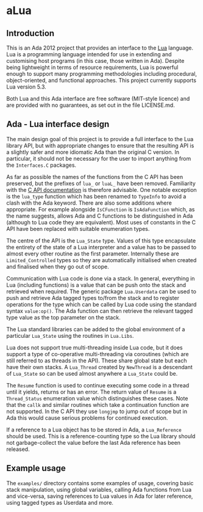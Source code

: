 # aLua

## Introduction

This is an Ada 2012 project that provides an interface to the
[Lua](http://www.lua.org) language. Lua is a programming language
intended for use in extending and customising host programs (in this
case, those written in Ada). Despite being lightweight in terms of
resource requirements, Lua is powerful enough to support many
programming methodologies including procedural, object-oriented, and
functional approaches. This project currently supports Lua version 5.3.

Both Lua and this Ada interface are free software (MIT-style licence)
and are provided with no guarantees, as set out in the file LICENSE.md.

## Ada - Lua interface design

The main design goal of this project is to provide a full interface to
the Lua library API, but with appropriate changes to ensure that the
resulting API is a slightly safer and more idiomatic Ada than the
original C version. In particular, it should not be necessary for the
user to import anything from the `Interfaces.C` packages.

As far as possible the names of the functions from the C API has been
preserved, but the prefixes of `lua_` or `luaL_` have been removed.
Familiarity with the [C API
documentation](http://www.lua.org/manual/5.3/manual.html#4.8) is
therefore advisable. One notable exception is the `lua_type` function
which has been renamed to `TypeInfo` to avoid a clash with the Ada
keyword.  There are also some additions where appropriate. For example
alongside `IsCFunction` is `IsAdaFunction` which, as the name suggests,
allows Ada and C functions to be distinguished in Ada (although to Lua
code they are equivalent). Most uses of constants in the C API have been
replaced with suitable enumeration types.

The centre of the API is the `Lua_State` type. Values of this type
encapsulate the entirety of the state of a Lua interpreter and a value
has to be passed to almost every other routine as the first parameter.
Internally these are `Limited_Controlled` types so they are
automatically initialised when created and finalised when they go out
of scope.

Communication with Lua code is done via a stack. In general, everything
in Lua (including functions) is a value that can be push onto the stack
and retrieved when required. The generic package `Lua.Userdata` can be
used to push and retrieve Ada tagged types to/from the stack and to
register operations for the type which can be called by Lua code using
the standard syntax `value:op()`. The Ada function can then retrieve
the relevant tagged type value as the top parameter on the stack.

The Lua standard libraries can be added to the global environment of a
particular `Lua_State` using the routines in `Lua.Libs`.

Lua does not support true multi-threading inside Lua code, but it does
support a type of co-operative multi-threading via coroutines (which
are still referred to as threads in the API). These share global state
but each have their own stacks. A `Lua_Thread` created by `NewThread`
is a descendant of `Lua_State` so can be used almost anywhere a
`Lua_State` could be.

The `Resume` function is used to continue executing some code in a
thread until it yields, returns or has an error. The return value of
`Resume` is a `Thread_Status` enumeration value which distinguishes
these cases. Note that the `callk` and similar routines which take a
continuation function are not supported. In the C API they use
`longjmp` to jump out of scope but in Ada this would cause serious
problems for continued execution.

If a reference to a Lua object has to be stored in Ada, a
`Lua_Reference` should be used. This is a reference-counting type so the
Lua library should not garbage-collect the value before the last Ada
reference has been released.

## Example usage

The `examples/` directory contains some examples of usage, covering
basic stack manipulation, using global variables, calling Ada functions
from Lua and vice-versa, saving references to Lua values in Ada for
later reference, using tagged types as Userdata and more.
